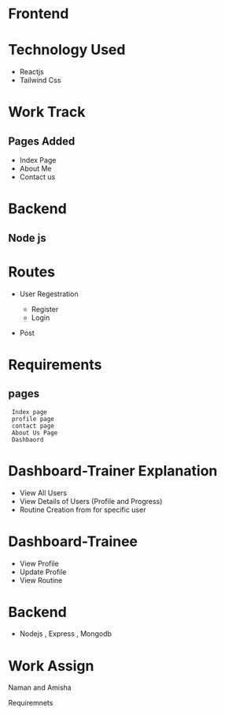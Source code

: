 # Frontend

# Technology Used
  * Reactjs
  * Tailwind Css

# Work Track  
 ## Pages Added
  * Index Page 
  * About Me 
  * Contact us


# Backend
## Node js

# Routes
  * User Regestration
    * Register
    * Login

  * Post 


# Requirements
  ## pages
     Index page
     profile page
     contact page
     About Us Page
     Dashbaord
# Dashboard-Trainer Explanation
  * View All Users
  * View Details of Users (Profile and Progress)
  * Routine Creation from for specific user
# Dashboard-Trainee
 * View Profile
 * Update Profile
 * View Routine

# Backend
  * Nodejs , Express , Mongodb
  
# Work Assign
  Naman and Amisha

Requiremnets
